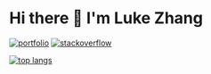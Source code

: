 # Hi there 👋 I'm Luke Zhang

<p>
  <a href="https://luke-zhang-04.github.io" target="_blank" rel="noopener noreferrer"><img src="https://img.shields.io/website?label=Portfolio&logo=github&style=for-the-badge&url=https%3A%2F%2Fluke-zhang-04.github.io" alt="portfolio"/></a> 
    <a href="https://stackoverflow.com/users/12370337/luke-zhang-04" target="_blank" rel="noopener noreferrer"><img src="https://img.shields.io/badge/Stackoverflow-luke--zhang--04-orange?style=for-the-badge&logo=stackoverflow" alt="stackoverflow"/></a> 
</p>

<a href="https://github.com/anuraghazra/github-readme-stats" target="_blank" rel="noopener noreferrer"><img src="https://github-readme-stats.vercel.app/api/top-langs?username=Luke-zhang-04&theme=tokyonight&hide_border=true&layout=compact&exclude_repo=Anarchy,kk-cabinets-admin,ICS4UI&hide=html,ini&langs_count=6&bg_color=0d1117" alt="top langs"/></a>
